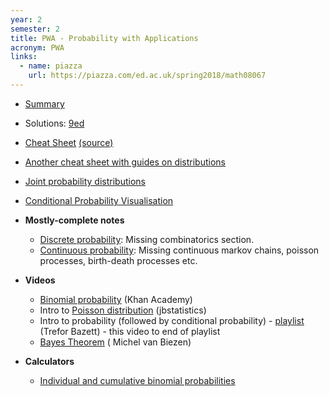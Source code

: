```yaml
---
year: 2
semester: 2
title: PWA - Probability with Applications
acronym: PWA
links:
  - name: piazza
    url: https://piazza.com/ed.ac.uk/spring2018/math08067
---
```


- [Summary](https://github.com/compsoc-edinburgh/bi-pwa)
- Solutions: [9ed](http://www.slader.com/textbook/9780321794772-a-first-course-in-probability-9th-edition/)
- [Cheat Sheet](/resources/math-pwa/PwA_Cheat_Sheet.pdf) [(source)](/resources/math-pwa/pwa_cheat_sheet.tex)
- [Another cheat sheet with guides on distributions](/resources/math-pwa/probscheatsheet.pdf)
- [Joint probability distributions](http://homepage.stat.uiowa.edu/~rdecook/stat2020/notes/ch5_pt1.pdf)
- [Conditional Probability Visualisation](http://setosa.io/conditional/)

- **Mostly-complete notes**
  - [Discrete probability](https://github.com/eonu/pwa/blob/master/discrete/Discrete%20probability.pdf): Missing combinatorics section.
  - [Continuous probability](https://github.com/eonu/pwa/blob/master/continuous/Continuous%20probability.pdf): Missing continuous markov chains, poisson processes, birth-death processes etc.
  
- **Videos**
  - [Binomial probability](https://www.khanacademy.org/math/probability/binomial-probability-a2) (Khan Academy)
  - Intro to [Poisson distribution](https://youtu.be/jmqZG6roVqU) (jbstatistics)
  - Intro to probability (followed by conditional probability) - [playlist](https://www.youtube.com/watch?v=ibINrxJLvlM&list=PLHXZ9OQGMqxersk8fUxiUMSIx0DBqsKZS&index=65&t=0s) (Trefor Bazett) - this video to end of playlist
  - [Bayes Theorem](https://www.youtube.com/watch?v=gTaxZplxFEw&index=2&list=PLX2gX-ftPVXX6DBktUuLiax4aIjypHUVE&t=9s) (
Michel van Biezen)
  
- **Calculators**
  - [Individual and cumulative binomial probabilities](http://stattrek.com/online-calculator/binomial.aspx)
